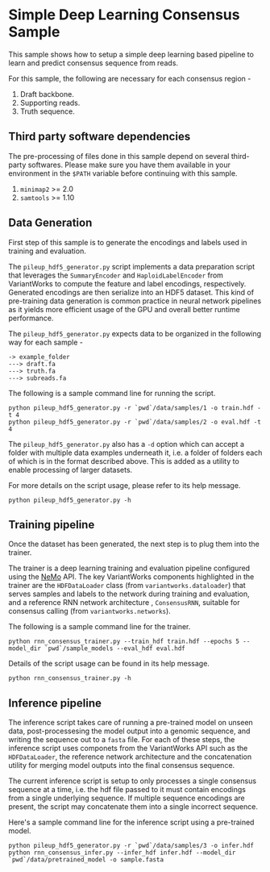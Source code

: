 # Simple Deep Learning Consensus Sample

This sample shows how to setup a simple deep learning based pipeline
to learn and predict consensus sequence from reads.

For this sample, the following are necessary for each consensus region - 

1. Draft backbone.
2. Supporting reads.
2. Truth sequence.

## Third party software dependencies

The pre-processing of files done in this sample depend on several third-party
softwares. Please make sure you have them available in your environment in the
`$PATH` variable before continuing with this sample.

1. `minimap2` >= 2.0
2. `samtools` >= 1.10

## Data Generation

First step of this sample is to generate the encodings and labels used in training and evaluation.

The `pileup_hdf5_generator.py` script implements a data preparation script that leverages the
`SummaryEncoder` and `HaploidLabelEncoder` from VariantWorks to compute the feature and
label encodings, respectively. Generated encodings are then serialize into an HDF5 dataset.
This kind of pre-training data generation is common practice in neural network pipelines as
it yields more efficient usage of the GPU and overall better runtime performance.

The `pileup_hdf5_generator.py` expects data to be organized in the following way for each sample -
```
-> example_folder
---> draft.fa
---> truth.fa
---> subreads.fa
```

The following is a sample command line for running the script.
```
python pileup_hdf5_generator.py -r `pwd`/data/samples/1 -o train.hdf -t 4
python pileup_hdf5_generator.py -r `pwd`/data/samples/2 -o eval.hdf -t 4
```

The `pileup_hdf5_generator.py` also has a `-d` option which can accept a folder with multiple
data examples underneath it, i.e. a folder of folders each of which is in the format described
above. This is added as a utility to enable processing of larger datasets.

For more details on the script usage, please refer to its help message.
```
python pileup_hdf5_generator.py -h
```

## Training pipeline

Once the dataset has been generated, the next step is to plug them into the trainer.

The trainer is a deep learning training and evaluation pipeline configured using the
[NeMo](https://nvidia.github.io/NeMo/) API. The key VariantWorks components highlighted in
the trainer are the `HDFDataLoader` class (from `variantworks.dataloader`) that serves samples
and labels to the network during training and evaluation, and a reference RNN network architecture
, `ConsensusRNN`, suitable for consensus calling (from `variantworks.networks`).

The following is a sample command line for the trainer.
```
python rnn_consensus_trainer.py --train_hdf train.hdf --epochs 5 --model_dir `pwd`/sample_models --eval_hdf eval.hdf
```

Details of the script usage can be found in its help message.
```
python rnn_consensus_trainer.py -h
```

## Inference pipeline

The inference script takes care of running a pre-trained model on unseen data, post-processesing
the model output into a genomic sequence, and writing the sequence out to a `fasta` file. For each of
these steps, the inference script uses componets from the VariantWorks API such as the `HDFDataLoader`,
the reference network architecture and the concatenation utility for merging model outputs into
the final consensus sequence.

The current inference script is setup to only processes a single consensus sequence at a time,
i.e. the hdf file passed to it must contain encodings from a single underlying sequence. If multiple
sequence encodings are present, the script may concatenate them into a single incorrect sequence.

Here's a sample command line for the inference script using a pre-trained model.
```
python pileup_hdf5_generator.py -r `pwd`/data/samples/3 -o infer.hdf
python rnn_consensus_infer.py --infer_hdf infer.hdf --model_dir `pwd`/data/pretrained_model -o sample.fasta
```
